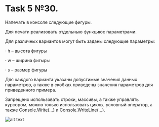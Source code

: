 # Task 5 №30.

Напечать в консоле следующие фигуры.

Для печати реализовать отдельныю функциюс параметрами.

Для различных вариантов могут быть заданы следующие параметры:

· h – высота фигуры

· w – ширина фигыры

· s – размер фигуры

Для каждого варианта указаны допустимые значения данных параметров, а также в скобках приведены значения параметров для приведенного примера.

Запрещено использовать строки, массивы, а также управлять курсором, можно только использовать циклы, условный оператор, а также Console.Write(...) и Console.WriteLine(…).

![alt text](https://i.imgur.com/DrgG55j.png)